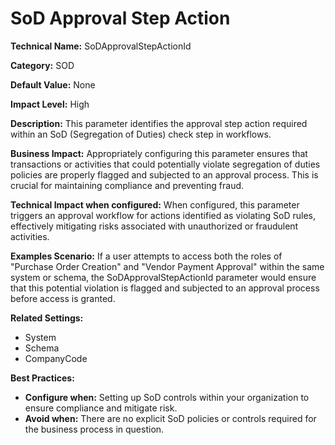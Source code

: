 # SoD Approval Step Action

**Technical Name:** SoDApprovalStepActionId

**Category:** SOD

**Default Value:** None

**Impact Level:** High

**Description:** This parameter identifies the approval step action required within an SoD (Segregation of Duties) check step in workflows.

**Business Impact:** Appropriately configuring this parameter ensures that transactions or activities that could potentially violate segregation of duties policies are properly flagged and subjected to an approval process. This is crucial for maintaining compliance and preventing fraud.

**Technical Impact when configured:** When configured, this parameter triggers an approval workflow for actions identified as violating SoD rules, effectively mitigating risks associated with unauthorized or fraudulent activities.

**Examples Scenario:** If a user attempts to access both the roles of "Purchase Order Creation" and "Vendor Payment Approval" within the same system or schema, the SoDApprovalStepActionId parameter would ensure that this potential violation is flagged and subjected to an approval process before access is granted.

**Related Settings:** 
- System
- Schema
- CompanyCode

**Best Practices:** 
- **Configure when:** Setting up SoD controls within your organization to ensure compliance and mitigate risk.
- **Avoid when:** There are no explicit SoD policies or controls required for the business process in question.
